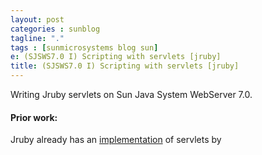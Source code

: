 ```yaml
---
layout: post
categories : sunblog
tagline: "."
tags : [sunmicrosystems blog sun]
e: (SJSWS7.0 I) Scripting with servlets [jruby]
title: (SJSWS7.0 I) Scripting with servlets [jruby]
---
```


Writing Jruby servlets on Sun Java System WebServer 7.0. 

#### Prior work:

Jruby already has an [implementation](http://www.nabble.com/RubyServlet-t2915413.html) of servlets by <script>document.write('[');](http://rahul.gopinath.org/sunblog/2007/01/14/scripting_with_servlets_sun_java1/%5C%5C%22')[](http://blogs.sun.com/user/UserProfile.jtp?user=431520)[](http://blogs.sun.com/user/UserProfile.jtp?user=431520)[](http://blogs.sun.com/user/UserProfile.jtp?user=431520)[](http://blogs.sun.com/user/UserProfile.jtp?user=431520)[](http://blogs.sun.com/user/UserProfile.jtp?user=431520)[](http://blogs.sun.com/user/UserProfile.jtp?user=431520)[](http://blogs.sun.com/user/UserProfile.jtp?user=431520)[Marcin Mielżyński](http://www.nabble.com/user/UserProfile.jtp?user=431520)
It has these features:

* Loosely based on PyServlet (servlet implementation for jython)
* Mimics RailsControllers
* Offers three kinds of servlets
** StatefullServlet that behaves like Rails controller (if instantiated every request)
** StatelessServlet that behaves like standard stateless Java servlet
** SessionServlet - is kept transparently in session (is its instance variables are not shared between sessions) 

 However it also has these features that I did not like 

* Too Rails oriented.         
** Servlets in ruby should be preferably similar to java servlets rather than look like Rails

* Does too many things in java.
** We should do only the basic framework in java and delegate the rest to the ruby world. This way a programmer who
is more comfortable in ruby will be able to implement any feature that he wants with out being impeded by 
the implementation of our servlet code in java. More over, the code in java generally becomes immutable once it 
gets compiled and added into a jar.

It would be much more nicer to delegate the responsibility of doing these things to the handler in ruby rather than to do it in java.
This would allow the possibility of allowing the programmer to construct different varieties of handler servlets in ruby itself during
the development with out touching the java code (compiling and jar-ing)

#### Our approach.

Making use of the ScriptServlet developed in the previous [entry](http://blogs.sun.com/blue/entry/scripting_with_servlets_sun_java), we create a simple class that provides necessary initialization
and evaluation primitives. 
 


```
package com.sun.servlet;

import javax.servlet.http.*;

import org.jruby.*;
import org.jruby.ast.Node;
import org.jruby.javasupport.JavaUtil;
import org.jruby.runtime.builtin.IRubyObject;

public class RubyServlet extends ScriptServlet {
    public static IRuby jr = Ruby.getDefaultInstance();

    public void initialize(String handler, Object code) throws Exception {
        jr.getLoadService().require("java");
        Node script = jr.parse((String)code, handler, jr.getCurrentContext().getCurrentScope());
        // The script file returns a single proc with arity 1
        ((RubyProc)jr.eval(script)).call(new IRubyObject[] {wrap(this)});
    }

    protected IRubyObject wrap(Object object) {
        IRubyObject result = JavaUtil.convertJavaToRuby(jr, object);
        return jr.getModule("JavaUtilities").callMethod(jr.getCurrentContext(), "wrap", result);
    }

    public void eval(Object fn, HttpServletRequest request,  HttpServletResponse response) {
        if (request == null)
            ((RubyProc)fn).call(new IRubyObject[0]);
        else
            ((RubyProc)fn).call(new IRubyObject[] {wrap(request), wrap(response)});
    }
}
```

 

Here we use the **initialize** method to read in the handler specified, and executes it. The handler (which is in ruby) is responsible
for specifying the behavior of our servlet. It specifies which HTTP methods are supported, and how the Request URI is interpreted.

The **eval** method provides a way for the scripts that are in place for HTTP method processing to be executed by the ScriptServlet.

### The Ruby Dimension

#### Jvm Bindings for jruby.

Jruby allows us to access the methods of a class or instance the same way as that of java, by using the 'dot' notation.
Thus to print something to the stdout, we can use the statement

 System.out.println 'my string'

 with the jruby correctly invoking System.out.println in java.

 Thus our handler can be written as below.

**docroot/WEB-INF/code/ruby.rb**



```
proc {|httpservlet|
    do_get = proc {|request,response|
        out = response.getWriter
        response.setContentType "text/html"

        begin
            spath = request.getServletPath
            filename = httpservlet.getServletConfig.getServletContext.getRealPath(spath)
            out.println eval(httpservlet.read(filename))
        rescue Exception => e
            out.println %{<html><body><b>Servlet Error (#{e.message})</b><xmp> 
                   #{e.backtrace}
                   </xmp></body></html>}
        end
    }
    httpservlet.add('get', do_get)
    httpservlet.add('post', do_get)
}
```

 

We return a proc object with an arity 1 to the evaluator. This is done to allow the servlet initializer to pass the
httpservlet object as an arguement. We could also have bound the httpservlet to a global variable.

Inside the larger anonymous proc, we define a second proc for do_get, and bind it to the 'get' and 'post' methods of httpservlet.
these procs take request and response as the arguments. They extract the name of the script and load and evaluate the script
referenced.  The script that gets evaluated has complete access to the variables request, response, out and httpservlet just like
a normal java servlet or a jsp page.Any exceptions are printed to the response output stream. 

A simple ruby script that may be loaded by this handler will look like this.

**/docroot/hello.rb** 



```
def myhello
     return %{<html>
<head><title>abc</title></head>
  <body>
   <h1> Hello at #{java.util.Date.new} from #{@request.getServletPath}</h1>
  </body>
 </html>}
end
myhello
```

#### Build  Steps.

          A complete webapp is provided [here](http://blogs.sun.com/blue/resource/servlets/jruby-webapp.tar.gz). You can download it and extract the contents to a
directory called 'jruby' inside your installation. In order for the build.xml to work, It should be in
the **samples/java/webapps/jruby** directory in your installation of webserver.

It also contains the jruby.jar in the WEB-INF/lib, which should be replaced with the latest
jruby.jar if necessary.

Your extracted directory will look like this.

```
> cd jruby
> find .
./docs
./docs/index.html
./src
./src/build.xml
./src/RubyServlet.java
./src/docroot
./src/docroot/WEB-INF
./src/docroot/WEB-INF/lib
./src/docroot/WEB-INF/lib/jruby.jar
./src/docroot/WEB-INF/web.xml
./src/docroot/WEB-INF/sun-web.xml
./src/docroot/WEB-INF/code
./src/docroot/WEB-INF/code/ruby.rb
./src/docroot/index.html
./src/docroot/hello.rb
./src/ScriptServlet.java
./deploy.tcl
```


You can run 'ant' from inside the src directory which will create the jruby-webapp.war in the
jruby directory. This war file can be deployed on the webserver using the wadm.

```
wadm  -u admin -f deploy.tcl
```

Once the deployment goes through, you will be able to access the ruby file using the url

http://yourserver:port/jruby/hello.rb
